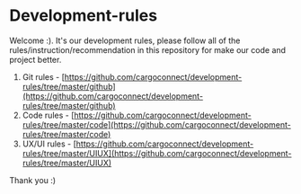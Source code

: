 # Development-rules

Welcome :). It's our development rules, please follow all of the rules/instruction/recommendation in this repository for make our code and project better.

1. Git rules - [https://github.com/cargoconnect/development-rules/tree/master/github](https://github.com/cargoconnect/development-rules/tree/master/github)
2. Code rules - [https://github.com/cargoconnect/development-rules/tree/master/code](https://github.com/cargoconnect/development-rules/tree/master/code)
3. UX/UI rules - [https://github.com/cargoconnect/development-rules/tree/master/UIUX](https://github.com/cargoconnect/development-rules/tree/master/UIUX)

Thank you :)